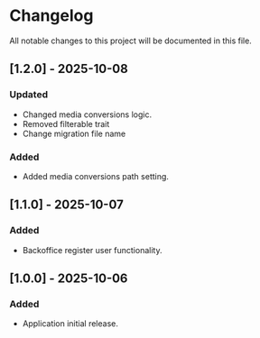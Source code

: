 # Changelog

All notable changes to this project will be documented in this file.

## [1.2.0] - 2025-10-08
### Updated
- Changed media conversions logic.
- Removed filterable trait
- Change migration file name

### Added
- Added media conversions path setting.

## [1.1.0] - 2025-10-07
### Added
- Backoffice register user functionality.


## [1.0.0] - 2025-10-06
### Added
- Application initial release.

